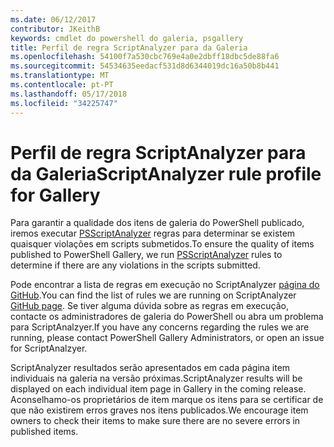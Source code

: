```yaml
---
ms.date: 06/12/2017
contributor: JKeithB
keywords: cmdlet do powershell do galeria, psgallery
title: Perfil de regra ScriptAnalyzer para da Galeria
ms.openlocfilehash: 54100f7a530cbc769e4a0e2dbff18dbc5de88fa6
ms.sourcegitcommit: 54534635eedacf531d8d6344019dc16a50b8b441
ms.translationtype: MT
ms.contentlocale: pt-PT
ms.lasthandoff: 05/17/2018
ms.locfileid: "34225747"
---
```

# <a name="scriptanalyzer-rule-profile-for-gallery"></a><span data-ttu-id="8595d-103">Perfil de regra ScriptAnalyzer para da Galeria</span><span class="sxs-lookup"><span data-stu-id="8595d-103">ScriptAnalyzer rule profile for Gallery</span></span>

<span data-ttu-id="8595d-104">Para garantir a qualidade dos itens de galeria do PowerShell publicado, iremos executar [PSScriptAnalyzer](https://github.com/PowerShell/PSScriptAnalyzer) regras para determinar se existem quaisquer violações em scripts submetidos.</span><span class="sxs-lookup"><span data-stu-id="8595d-104">To ensure the quality of items published to PowerShell Gallery, we run [PSScriptAnalyzer](https://github.com/PowerShell/PSScriptAnalyzer) rules to determine if there are any violations in the scripts submitted.</span></span>

<span data-ttu-id="8595d-105">Pode encontrar a lista de regras em execução no ScriptAnalyzer [página do GitHub](https://github.com/PowerShell/PSScriptAnalyzer/blob/development/Engine/Settings/PSGallery.psd1).</span><span class="sxs-lookup"><span data-stu-id="8595d-105">You can find the list of rules we are running on ScriptAnalyzer [GitHub page](https://github.com/PowerShell/PSScriptAnalyzer/blob/development/Engine/Settings/PSGallery.psd1).</span></span>
<span data-ttu-id="8595d-106">Se tiver alguma dúvida sobre as regras em execução, contacte os administradores de galeria do PowerShell ou abra um problema para ScriptAnalzyer.</span><span class="sxs-lookup"><span data-stu-id="8595d-106">If you have any concerns regarding the rules we are running, please contact PowerShell Gallery Administrators, or open an issue for ScriptAnalzyer.</span></span>

<span data-ttu-id="8595d-107">ScriptAnalyzer resultados serão apresentados em cada página item individuais na galeria na versão próximas.</span><span class="sxs-lookup"><span data-stu-id="8595d-107">ScriptAnalyzer results will be displayed on each individual item page in Gallery in the coming release.</span></span> <span data-ttu-id="8595d-108">Aconselhamo-os proprietários de item marque os itens para se certificar de que não existirem erros graves nos itens publicados.</span><span class="sxs-lookup"><span data-stu-id="8595d-108">We encourage item owners to check their items to make sure there are no severe errors in published items.</span></span>
